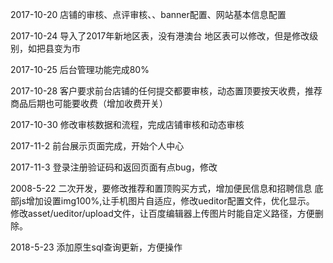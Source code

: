 2017-10-20
店铺的审核、点评审核、、banner配置、网站基本信息配置

2017-10-24
导入了2017年新地区表，没有港澳台
地区表可以修改，但是修改级别，如把县变为市

2017-10-25
后台管理功能完成80%

2017-10-28
客户要求前台店铺的任何提交都要审核，动态置顶要按天收费，推荐商品后期也可能要收费（增加收费开关）

2017-10-30
修改审核数据和流程，完成店铺审核和动态审核

2017-11-2
前台展示页面完成，开始个人中心

2017-11-3
登录注册验证码和返回页面有点bug，修改

2008-5-22
二次开发，要修改推荐和置顶购买方式，增加便民信息和招聘信息
底部js增加设置img100%,让手机图片自适应，修改ueditor配置文件，优化显示。
修改asset/ueditor/upload文件，让百度编辑器上传图片时能自定义路径，方便删除。

2018-5-23
添加原生sql查询更新，方便操作
